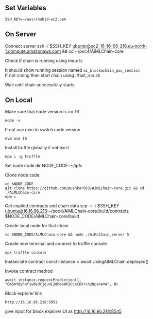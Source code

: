 ## Set Variables

    SSH_KEY=~/aws/shahid-ec2.pem

## On Server

Connect server
ssh -i $SSH_KEY ubuntu@ec2-16-16-96-218.eu-north-1.compute.amazonaws.com && cd ~/poc4/AiMLChain-core

Check if chain is running using
tmux ls

It should show running session named `ai_blockachain_poc_session` \
If not rnning then start chain using
./fast_run.sh

Wait until chain successfully starts

## On Local

Make sure that node version is >= 16

    node -v

If not use nvm to switch node version

    nvm use 16

Install truffle globally if not exist

    npm i -g truffle

Set node code dir
NODE_CODE=~/ipfs

Clone node code

    cd $NODE_CODE
    git clone https://github.com/pushkar803/AiMLChain-core.git && cd ./AiMLChain-core
    npm i

Get copiled contracts and chain data
scp -r -i $SSH_KEY ubuntu@16.16.96.218:~/poc4/AiMLChain-core/build/contracts $NODE_CODE/AiMLChain-core/build

Create local node for that chain

    cd $NODE_CODE/AiMLChain-core && node ./AiMLChain_server 5

Create new terminal and connect to truffle console

    npx truffle console

Instanciate contract
const instance = await UsingAiMLChain.deployed()

Invoke contract method

    await instance.requestPrediction(1, "QmSmY8yhnfiwdedCjguHi28MesHh2CCeCBXrvhzBpaneVA", 0)

Block explorer link

    http://16.16.96.218:5051

give input for block explorer UI as http://16.16.96.218:8545
